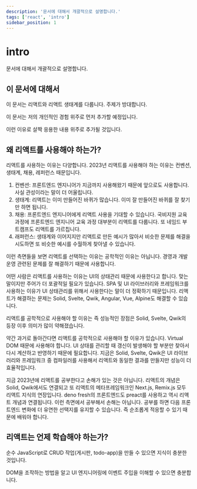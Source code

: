 ```yaml
---
description: '문서에 대해서 개괄적으로 설명합니다.'
tags: ['react', 'intro']
sidebar_position: 1
---
```


# intro

문서에 대해서 개괄적으로 설명합니다.

## 이 문서에 대해서

이 문서는 리액트와 리액트 생태계를 다룹니다. 주제가 방대합니다.

이 문서는 저의 개인적인 경험 위주로 먼저 추가할 예정입니다.

이런 이유로 살짝 응용한 내용 위주로 추가될 것입니다.

## 왜 리액트를 사용해야 하는가?

리액트를 사용하는 이유는 다양합니다. 2023년 리액트를 사용해야 하는 이유는 컨벤션, 생태계, 채용, 레퍼런스 때문입니다.

1. 컨벤션: 프론트엔드 엔지니어가 지금까지 사용해왔기 때문에 앞으로도 사용합니다. 사실 관성이라는 말이 더 어울립니다.
2. 생태계: 리액트는 이미 만들어진 바퀴가 많습니다. 이미 잘 만들어진 바퀴를 잘 찾기만 하면 됩니다.
3. 채용: 프론트엔드 엔지니어에게 리액트 사용을 기대할 수 있습니다. 국비지원 교육과정에 프론트엔드 엔지니어 교육 과정 대부분이 리액트를 다룹니다. 또 네임드 부트캠프도 리액트를 가르칩니다.
4. 래퍼런스: 생태계와 이어지지만 리액트로 만든 예시가 많아서 비슷한 문제를 해결을 시도하면 또 비슷한 예시를 수월하게 찾아낼 수 있습니다.

이런 측면들을 보면 리액트를 선택하는 이유는 공학적인 이유는 아닙니다. 경영과 개발 운영 관련된 문제를 잘 해결하기 때문에 사용합니다.

어떤 사람은 리액트를 사용하는 이유는 UI의 상태관리 때문에 사용한다고 합니다. 맞는 말이지만 주어가 더 포괄적일 필요가 있습니다. SPA 및 UI 라이브러리와 프레임워크를 사용하는 이유가 UI 상태관리를 위해서 사용한다는 말이 더 정확하기 때문입니다. 리액트가 해결하는 문제는 Solid, Svelte, Qwik, Angular, Vue, Alpine도 해결할 수 있습니다.

리액트를 공학적으로 사용해야 할 이유는 즉 성능적인 장점은 Solid, Svelte, Qwik의 등장 이후 의미가 많이 약해졌습니다.

약간 과거로 돌아간다면 리액트를 공학적으로 사용해야 할 이유가 있습니다. Virtual DOM 때문에 사용해야 합니다. UI 상태를 관리할 때 갱신이 발생해야 할 부분만 찾아서 다시 계산하고 반영하기 때문에 필요합니다. 지금은 Solid, Svelte, Qwik은 UI 라이브러리와 프레임워크 중 컴파일러를 사용해서 리액트와 동일한 결과를 만들지만 성능이 더 효율적입니다.

지금 2023년에 리액트를 공부한다고 손해가 있는 것은 아닙니다. 리액트의 개념은 Solid, Qwik에서도 연결되고 또 리액트의 메타프레임워크인 Next.js, Remix.js 모두 리액트 지식의 연장입니다. deno fresh의 프론트엔드도 preact를 사용하고 역시 리액트 개념과 연결됩니다. 이런 측면에서 공부해서 손해는 아닙니다. 공부를 하면 다음 프론트엔드 변화에 더 유연한 선택지를 유지할 수 있습니다. 즉 순조롭게 적응할 수 있기 때문에 배워야 합니다.

## 리액트는 언제 학습해야 하는가?

순수 JavaScript로 CRUD 작업(게시판, todo-app)을 만들 수 있으면 지식이 충분한 것입니다.

DOM을 조작하는 방법을 알고 UI 엔지니어링에 이벤트 주입을 이해할 수 있으면 충분합니다.
